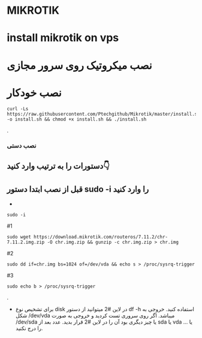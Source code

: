 
# MIKROTIK

# install mikrotik on vps
# نصب میکروتیک روی سرور مجازی

# نصب خودکار

```
curl -Ls https://raw.githubusercontent.com/Ptechgithub/Mikrotik/master/install.sh -o install.sh && chmod +x install.sh && ./install.sh
```

.


### نصب دستی
## دستورات را به ترتیب وارد کنید👇

## قبل از نصب ابتدا دستور sudo -i را وارد کنید 

-
``
sudo -i
``

#1

```
sudo wget https://download.mikrotik.com/routeros/7.11.2/chr-7.11.2.img.zip -O chr.img.zip && gunzip -c chr.img.zip > chr.img
```


#2

```
sudo dd if=chr.img bs=1024 of=/dev/vda && echo s > /proc/sysrq-trigger
```

#3

```
sudo echo b > /proc/sysrq-trigger
```

.

- برای تشخیص نوع disk در لاین #2 میتوانید از دستور  df -h استفاده کنید. خروجی به شکل /dev/vda میباشد. اگر روی سروری تست کردید و خروجی به صورت /dev/sda یا چیز دیگری بود آن را در لاین #2 قرار بدید. عدد بعد از sda یا vda یا ... را درج نکنید.

